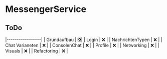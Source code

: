 # MessengerService

## ToDo

|-----------------|
| Grundaufbau | ❎|
| Login | :x: |
| NachrichtenTypen | :x: |
| Chat Varianeten | :x: |
| ConsolenChat | :x: |
| Profile | :x: |
| Networking | :x: |
| Visuals | :x: | 
| Refactoring | :x: |
